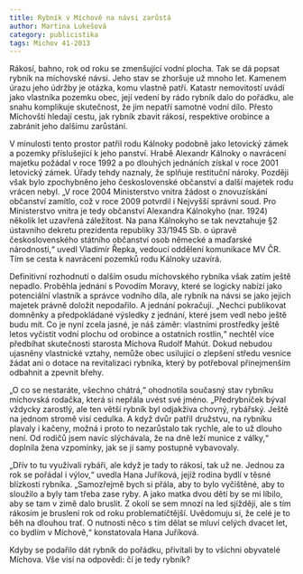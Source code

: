 ```yaml
---
title: Rybník v Míchově na návsi zarůstá
author: Martina Lukešová
category: publicistika
tags: Míchov 41-2013
---
```


Rákosí, bahno, rok od roku se zmenšující vodní plocha. Tak se dá popsat rybník na míchovské návsi. Jeho stav se zhoršuje už mnoho let. Kamenem úrazu jeho údržby je otázka, komu vlastně patří. Katastr nemovitostí uvádí jako vlastníka pozemku obec, její vedení by rádo rybník dalo do pořádku, ale snahu komplikuje skutečnost, že jim nepatří samotné vodní dílo. Přesto Míchovští hledají cestu, jak rybník zbavit rákosí, respektive orobince a zabránit jeho dalšímu zarůstání.

V minulosti tento prostor patřil rodu Kálnoky podobně jako letovický zámek a pozemky příslušející k jeho panství. Hrabě Alexandr Kálnoky o navrácení majetku požádal v roce 1992 a po dlouhých jednáních získal v roce 2001 letovický zámek. Úřady tehdy naznaly, že splňuje restituční nároky. Později však bylo zpochybněno jeho československé občanství a další majetek rodu vrácen nebyl. „V roce 2004 Ministerstvo vnitra žádost o znovuzískání občanství zamítlo, což v roce 2009 potvrdil i Nejvyšší správní soud. Pro Ministerstvo vnitra je tedy občanství Alexandra Kálnokyho (nar. 1924) několik let uzavřená záležitost. Na pana Kálnokyho se tak nevztahuje §2 ústavního dekretu prezidenta republiky 33/1945 Sb. o úpravě československého státního občanství osob německé a maďarské národnosti,“ uvedl Vladimír Řepka, vedoucí oddělení komunikace MV ČR. Tím se cesta k navrácení pozemků rodu Kálnoky uzavírá.

Definitivní rozhodnutí o dalším osudu míchovského rybníka však zatím ještě nepadlo. Proběhla jednání s Povodím Moravy, které se logicky nabízí jako potenciální vlastník a správce vodního díla, ale rybník na návsi se jako jejich majetek právně doložit nepodařilo. A jednání pokračují. „Nechci publikovat domněnky a předpokládané výsledky z jednání, které jsem vedl nebo ještě budu mít. Co je nyní zcela jasné, je náš záměr: vlastními prostředky ještě letos vyčistit vodní plochu od orobince a ostatních rostlin,“ nechtěl více předbíhat skutečnosti starosta Míchova Rudolf Mahút. Dokud nebudou ujasněny vlastnické vztahy, nemůže obec usilující o zlepšení středu vesnice žádat ani o dotace na revitalizaci rybníka, který by potřeboval přinejmenším odbahnit a zpevnit břehy.

„O co se nestaráte, všechno chátrá,“ ohodnotila současný stav rybníku míchovská rodačka, která si nepřála uvést své jméno. „Předrybníček býval vždycky zarostlý, ale ten větší rybník byl odjakživa chovný, rybářský. Ještě na jednom stromě visí cedulka. A když dvůr patřil družstvu, na rybníku plavaly i kačeny, možná i proto to nezarůstalo tak rychle, ale to už dlouho není. Od rodičů jsem navíc slýchávala, že na dně leží munice z války,“ doplnila žena vzpomínky, jak se jí samy postupně vybavovaly.

„Dřív to tu využívali rybáři, ale když je tady to rákosí, tak už ne. Jednou za rok se pořádal i výlov,“ uvedla Hana Juříková, jejíž rodina bydlí v těsné blízkosti rybníka. „Samozřejmě bych si přála, aby to bylo vyčištěné, aby to sloužilo a byly tam třeba zase ryby. A jako matka dvou dětí by se mi líbilo, aby se tam v zimě dalo bruslit. Z okolí se sem mnozí na led sjíždějí, ale s tím rákosím je bruslení rok od roku problematičtější. Uvědomuju si, že celé je to běh na dlouhou trať. O nutnosti něco s tím dělat se mluví celých dvacet let, co bydlím v Míchově,“ konstatovala Hana Juříková.

Kdyby se podařilo dát rybník do pořádku, přivítali by to všichni obyvatelé Míchova. Vše visí na odpovědi: čí je tedy rybník?
